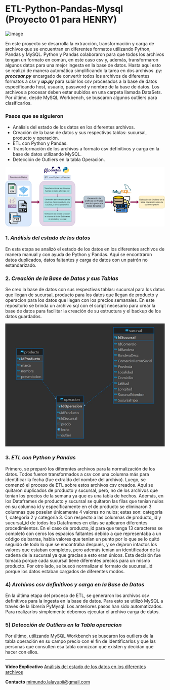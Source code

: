 # ETL-Python-Pandas-Mysql (Proyecto 01 para HENRY)

![image](https://user-images.githubusercontent.com/108296379/182138583-9011699a-f009-4454-885e-80dca182b6c8.png)

En este proyecto se desarrolla la extracción, transformación y carga de archivos que se encuentran en diferentes formatos utilizando Python, Pandas y MySQL. 
Python y Pandas colaboraron para que todos los archivos tengan un formato en común, en este caso csv y, además, transformaron algunos datos para una mejor ingesta en la base de datos. Hasta aquí esto se realizó de manera automática simplificando la tarea en dos archivos .py: ***procesar.py*** encargado de convertir todos los archivos de diferentes formatos a csv y ***up.py*** para subir los csv procesados a la base de datos especificando host, usuario, password y nombre de la base de datos. Los archivos a procesar deben estar subidos en una carpeta llamada DataSets.
Por último, desde MySQL Workbench, se buscaron algunos outliers para clasificarlos.

### Pasos que se siguieron
- Análisis del estado de los datos en los diferentes archivos.
- Creación de la base de datos y sus respectivas tablas: sucursal, producto y operación.
- ETL con Python y Pandas.
- Transformación de los archivos a formato csv definitivos y carga en la base de datos utilizando MySQL.
- Detección de Outliers en la tabla Operación.

![Imagen de Diagrama de ETL](src/DiagramaETL.jpg)

### 1. *Análisis del estado de los datos* <br>
En esta etapa se analizó el estado de los datos en los diferentes archivos de manera manual y con ayuda de Python y Pandas. Aquí se encontraron datos duplicados, datos faltantes y carga de datos con un patrón no estandarizado. 

### 2. *Creación de la Base de Datos y sus Tablas* <br>
Se creo la base de datos con sus respectivas tablas: sucursal para los datos que llegan de sucursal, producto para los datos que llegan de producto y operacion para los datos que llegan con los precios semanales. 
En este repositorio se brinda un archivo sql con el script necesario para crear la base de datos para facilitar la creación de su estructura y el backup de los datos guardados. 

![Imagen de Diagrama Entidad Relacion](src/DiagramaER.jpeg)

### 3. *ETL con Python y Pandas* <br>
Primero, se preparó los diferentes archivos para la normalización de los datos. Todos fueron transformados a csv con una columna más para identificar la fecha (fue extraído del nombre del archivo).
Luego, se comenzó el proceso de ETL sobre estos archivos csv creados. Aquí se quitaron duplicados de producto y sucursal, pero, no de los archivos que tenían los precios de la semana ya que es una tabla de hechos. Además, en los Dataframes de producto y sucursal se quitaron las filas que tenían nulos en su columna id y específicamente en el de producto se eliminaron 3 columnas que poseían únicamente 4 valores no nulos; estas son: categoría 1, categoría 2 y categoría 3.
Con respecto a las columnas de producto_id y sucursal_id de todos los Dataframes en ellas se aplicaron diferentes procedimientos. En el caso de producto_id para que tenga 13 caracteres se completó con ceros los espacios faltantes debido a que representaba a un código de barras, había valores que tenían un punto por lo que se lo quitó seguido de todo lo que se encontraba después, y se dejaron intactos los valores que estaban completos, pero además tenían un identificador de la cadena de la sucursal ya que gracias a esto eran únicos. Esta decisión fue tomada porque cada sucursal tiene diferentes precios para un mismo producto.
Por otro lado, se buscó normalizar el formato de sucursal_id porque los datos estaban cargados de diferentes modos.

### 4)	*Archivos csv definitivos y carga en la Base de Datos* <br>
En la última etapa del proceso de ETL, se generaron los archivos csv definitivos para la ingesta en la base de datos. Para esto se utilizó MySQL a través de la librería PyMysql. 
Los anteriores pasos han sido automatizados. Para realizarlos simplemente debemos ejecutar el archivo carga de datos.

### 5)	*Detección de Outliers en la Tabla operacion* 
Por último, utilizando MySQL Workbench se buscaron los outliers de la tabla operación en su campo precio con el fin de identificarlos y que las personas que consulten esa tabla conozcan que existen y decidan que hacer con ellos. 

<hr>

**Video Explicativo**
[Análisis del estado de los datos en los diferentes archivos](https://drive.google.com/drive/folders/1NHdB-Yfvim55Zuj3s1heoXqC-nnZZECV?usp=sharing)

**Contacto**
mimundo.lalayupii@gmail.com

